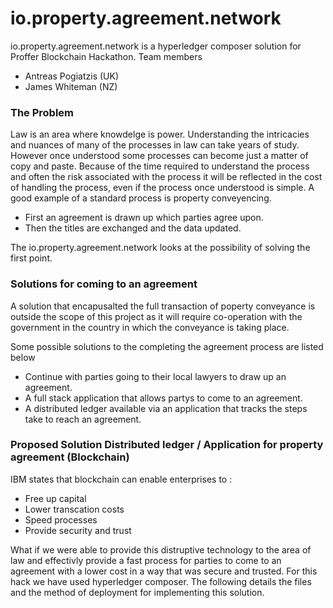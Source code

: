 # io.property.agreement.network
io.property.agreement.network is a hyperledger composer solution for Proffer Blockchain Hackathon.
Team members 
* Antreas Pogiatzis (UK)
* James Whiteman (NZ)

### The Problem 
Law is an area where knowdelge is power. Understanding the intricacies and nuances of many of the processes in law can take years of study. However once understood some processes can become just a matter of copy and paste. Because of the time required to understand the process and often the risk associated with the process it will be reflected in the cost of handling the process, even if the process once understood is simple. 
A good example of a standard process is property conveyencing. 
* First an agreement is drawn up which parties agree upon. 
* Then the titles are exchanged and the data updated.

The io.property.agreement.network looks at the possibility of solving the first point. 

### Solutions for coming to an agreement
A solution that encapusalted the full transaction of poperty conveyance is outside the scope of this project as it will require co-operation with the government in the country in which the conveyance is taking place.

Some possible solutions to the completing the agreement process are listed below 
* Continue with parties going to their local lawyers to draw up an agreement. 
* A full stack application that allows partys to come to an agreement.
* A distributed ledger available via an application that tracks the steps take to reach an agreement.

### Proposed Solution Distributed ledger / Application for property agreement (Blockchain)
IBM states that blockchain can enable enterprises to :
* Free up capital
* Lower transcation costs
* Speed processes
* Provide security and trust

What if we were able to provide this distruptive technology to the area of law and effectivly provide a fast process for parties to come to an agreement with a lower cost in a way that was secure and trusted.
For this hack we have used hyperledger composer. The following details the files and the method of deployment for implementing this solution. 



